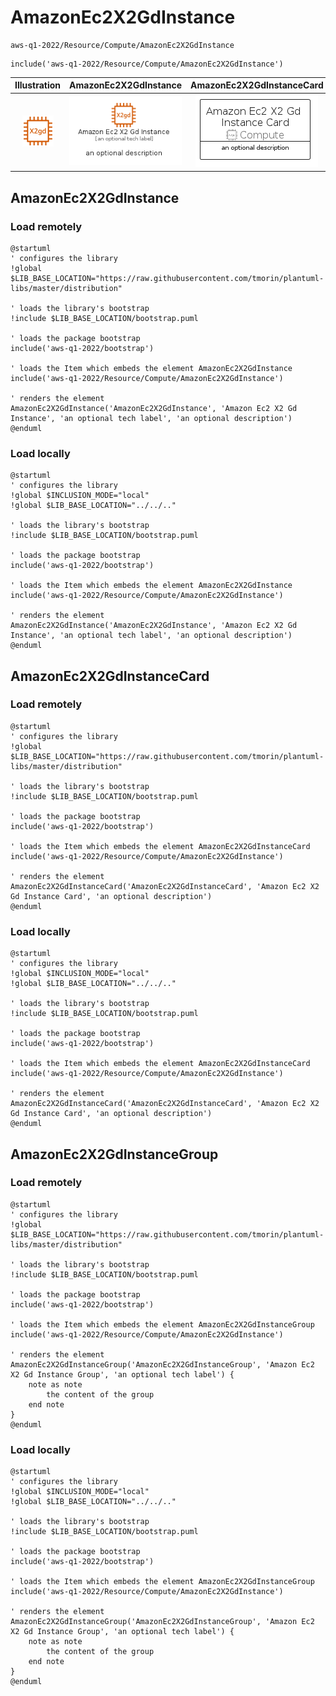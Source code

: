 # AmazonEc2X2GdInstance


```text
aws-q1-2022/Resource/Compute/AmazonEc2X2GdInstance
```

```text
include('aws-q1-2022/Resource/Compute/AmazonEc2X2GdInstance')
```



| Illustration | AmazonEc2X2GdInstance | AmazonEc2X2GdInstanceCard | AmazonEc2X2GdInstanceGroup |
| :---: | :---: | :---: | :---: |
| ![illustration for Illustration](../../../aws-q1-2022/Resource/Compute/AmazonEc2X2GdInstance.png) | ![illustration for AmazonEc2X2GdInstance](../../../aws-q1-2022/Resource/Compute/AmazonEc2X2GdInstance.Local.png) | ![illustration for AmazonEc2X2GdInstanceCard](../../../aws-q1-2022/Resource/Compute/AmazonEc2X2GdInstanceCard.Local.png) | ![illustration for AmazonEc2X2GdInstanceGroup](../../../aws-q1-2022/Resource/Compute/AmazonEc2X2GdInstanceGroup.Local.png) |




## AmazonEc2X2GdInstance

### Load remotely
```plantuml
@startuml
' configures the library
!global $LIB_BASE_LOCATION="https://raw.githubusercontent.com/tmorin/plantuml-libs/master/distribution"

' loads the library's bootstrap
!include $LIB_BASE_LOCATION/bootstrap.puml

' loads the package bootstrap
include('aws-q1-2022/bootstrap')

' loads the Item which embeds the element AmazonEc2X2GdInstance
include('aws-q1-2022/Resource/Compute/AmazonEc2X2GdInstance')

' renders the element
AmazonEc2X2GdInstance('AmazonEc2X2GdInstance', 'Amazon Ec2 X2 Gd Instance', 'an optional tech label', 'an optional description')
@enduml
```

### Load locally
```plantuml
@startuml
' configures the library
!global $INCLUSION_MODE="local"
!global $LIB_BASE_LOCATION="../../.."

' loads the library's bootstrap
!include $LIB_BASE_LOCATION/bootstrap.puml

' loads the package bootstrap
include('aws-q1-2022/bootstrap')

' loads the Item which embeds the element AmazonEc2X2GdInstance
include('aws-q1-2022/Resource/Compute/AmazonEc2X2GdInstance')

' renders the element
AmazonEc2X2GdInstance('AmazonEc2X2GdInstance', 'Amazon Ec2 X2 Gd Instance', 'an optional tech label', 'an optional description')
@enduml
```

## AmazonEc2X2GdInstanceCard

### Load remotely
```plantuml
@startuml
' configures the library
!global $LIB_BASE_LOCATION="https://raw.githubusercontent.com/tmorin/plantuml-libs/master/distribution"

' loads the library's bootstrap
!include $LIB_BASE_LOCATION/bootstrap.puml

' loads the package bootstrap
include('aws-q1-2022/bootstrap')

' loads the Item which embeds the element AmazonEc2X2GdInstanceCard
include('aws-q1-2022/Resource/Compute/AmazonEc2X2GdInstance')

' renders the element
AmazonEc2X2GdInstanceCard('AmazonEc2X2GdInstanceCard', 'Amazon Ec2 X2 Gd Instance Card', 'an optional description')
@enduml
```

### Load locally
```plantuml
@startuml
' configures the library
!global $INCLUSION_MODE="local"
!global $LIB_BASE_LOCATION="../../.."

' loads the library's bootstrap
!include $LIB_BASE_LOCATION/bootstrap.puml

' loads the package bootstrap
include('aws-q1-2022/bootstrap')

' loads the Item which embeds the element AmazonEc2X2GdInstanceCard
include('aws-q1-2022/Resource/Compute/AmazonEc2X2GdInstance')

' renders the element
AmazonEc2X2GdInstanceCard('AmazonEc2X2GdInstanceCard', 'Amazon Ec2 X2 Gd Instance Card', 'an optional description')
@enduml
```

## AmazonEc2X2GdInstanceGroup

### Load remotely
```plantuml
@startuml
' configures the library
!global $LIB_BASE_LOCATION="https://raw.githubusercontent.com/tmorin/plantuml-libs/master/distribution"

' loads the library's bootstrap
!include $LIB_BASE_LOCATION/bootstrap.puml

' loads the package bootstrap
include('aws-q1-2022/bootstrap')

' loads the Item which embeds the element AmazonEc2X2GdInstanceGroup
include('aws-q1-2022/Resource/Compute/AmazonEc2X2GdInstance')

' renders the element
AmazonEc2X2GdInstanceGroup('AmazonEc2X2GdInstanceGroup', 'Amazon Ec2 X2 Gd Instance Group', 'an optional tech label') {
    note as note
        the content of the group
    end note
}
@enduml
```

### Load locally
```plantuml
@startuml
' configures the library
!global $INCLUSION_MODE="local"
!global $LIB_BASE_LOCATION="../../.."

' loads the library's bootstrap
!include $LIB_BASE_LOCATION/bootstrap.puml

' loads the package bootstrap
include('aws-q1-2022/bootstrap')

' loads the Item which embeds the element AmazonEc2X2GdInstanceGroup
include('aws-q1-2022/Resource/Compute/AmazonEc2X2GdInstance')

' renders the element
AmazonEc2X2GdInstanceGroup('AmazonEc2X2GdInstanceGroup', 'Amazon Ec2 X2 Gd Instance Group', 'an optional tech label') {
    note as note
        the content of the group
    end note
}
@enduml
```

